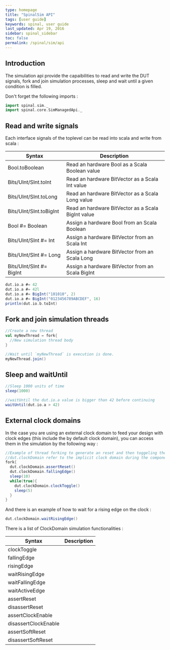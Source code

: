 ```yaml
---
type: homepage
title: "SpinalSim API"
tags: [user guide]
keywords: spinal, user guide
last_updated: Apr 19, 2016
sidebar: spinal_sidebar
toc: false
permalink: /spinal/sim/api
---
```


## Introduction

The simulation api provide the capaibilities to read and write the DUT signals, fork and join simulation processes, sleep and wait until a given condition is filled.

Don't forget the following imports :

```scala
import spinal.sim._
import spinal.core.SimManagedApi._
```

## Read and write signals

Each interface signals of the toplevel can be read into scala and write from scala :

| Syntax                            | Description                                                                         |
| --------------------------------- | ----------------------------------------------------------------------------------- |
| Bool.toBoolean                         |  Read an hardware Bool as a Scala Boolean value                                         |
| Bits/UInt/SInt.toInt                   |  Read an hardware BitVector as a Scala Int value                                          |
| Bits/UInt/SInt.toLong                  |  Read an hardware BitVector as a Scala Long value                                         |
| Bits/UInt/SInt.toBigInt                |  Read an hardware BitVector as a Scala BigInt value                                          |
| Bool #= Boolean                        |  Assign a hardware Bool from an Scala Boolean                                        |
| Bits/UInt/SInt #= Int                  |  Assign a hardware BitVector from an Scala Int                                          |
| Bits/UInt/SInt #= Long                 |  Assign a hardware BitVector from an Scala Long                                          |
| Bits/UInt/SInt #= BigInt               |  Assign a hardware BitVector from an Scala BigInt                                          |


```scala
dut.io.a #= 42
dut.io.a #= 42l
dut.io.a #= BigInt("101010", 2)
dut.io.a #= BigInt("0123456789ABCDEF", 16)
println(dut.io.b.toInt)
```

## Fork and join simulation threads

```scala
//Create a new thread
val myNewThread = fork{
  //New simulation thread body
}

//Wait until `myNewThread` is execution is done.
myNewThread.join()
```

## Sleep and waitUntil

```scala
//Sleep 1000 units of time
sleep(1000)

//waitUntil the dut.io.a value is bigger than 42 before continuing
waitUntil(dut.io.a > 42)
```

## External clock domains

In the case you are using an external clock domain to feed your design with clock edges (this include the by default clock domain), you can access them in the simulation by the following way :

```scala
//Example of thread forking to generate an reset and then toggeling the clock each 5 units of times.
//dut.clockDomain refer to the implicit clock domain during the component instanciation.
fork{
  dut.clockDomain.assertReset()
  dut.clockDomain.fallingEdge()
  sleep(10)
  while(true){
    dut.clockDomain.clockToggle()
    sleep(5)
  }
}
```

And there is an example of how to wait for a rising edge on the clock :

```scala
dut.clockDomain.waitRisingEdge()
```

There is a list of ClockDomain simulation functionalities :

| Syntax                            | Description                                                                         |
| --------------------------------- | ----------------------------------------------------------------------------------- |
| clockToggle             |    |
| fallingEdge             |    |
| risingEdge             |    |
| waitRisingEdge         |    |
| waitFallingEdge         |    |
| waitActiveEdge         |    |
| assertReset       |    |
| disassertReset       |    |
| assertClockEnable       |    |
| disassertClockEnable       |    |
| assertSoftReset       |    |
| disassertSoftReset       |    |
